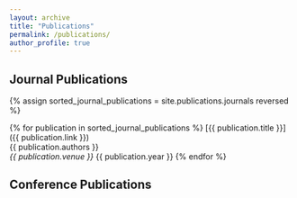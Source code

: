 ```yaml
---
layout: archive
title: "Publications"
permalink: /publications/
author_profile: true
---
```


<!-- {% if site.author.googlescholar %}
  <div class="wordwrap">You can also find my articles on <a href="{{site.author.googlescholar}}">my Google Scholar profile</a>.</div>
{% endif %}

{% include base_path %}

{% for post in site.publications reversed %}
  {% include archive-single.html %}
{% endfor %} -->


## Journal Publications

{% assign sorted_journal_publications = site.publications.journals reversed %}

{% for publication in sorted_journal_publications %}
   [{{ publication.title }}]({{ publication.link }})  
   {{ publication.authors }}  
   _{{ publication.venue }}_ {{ publication.year }}
{% endfor %}


## Conference Publications


